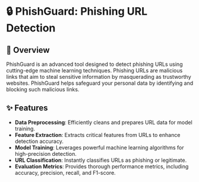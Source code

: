 # 🔒 PhishGuard: Phishing URL Detection

## 🚀 Overview

PhishGuard is an advanced tool designed to detect phishing URLs using cutting-edge machine learning techniques. Phishing URLs are malicious links that aim to steal sensitive information by masquerading as trustworthy websites. PhishGuard helps safeguard your personal data by identifying and blocking such malicious links.

## ✨ Features

- **Data Preprocessing**: Efficiently cleans and prepares URL data for model training.
- **Feature Extraction**: Extracts critical features from URLs to enhance detection accuracy.
- **Model Training**: Leverages powerful machine learning algorithms for high-precision detection.
- **URL Classification**: Instantly classifies URLs as phishing or legitimate.
- **Evaluation Metrics**: Provides thorough performance metrics, including accuracy, precision, recall, and F1-score.
